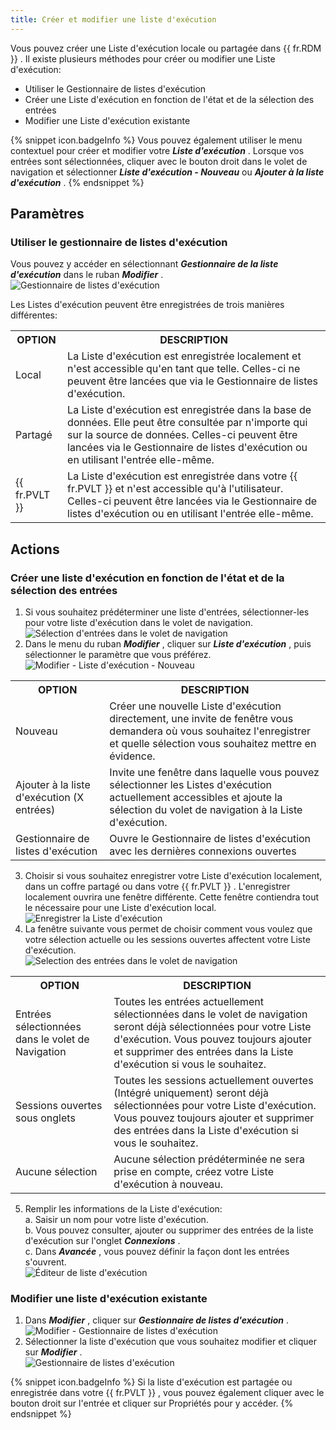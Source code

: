 ```yaml
---
title: Créer et modifier une liste d'exécution
---
```

Vous pouvez créer une Liste d'exécution locale ou partagée dans {{ fr.RDM }} . Il existe plusieurs méthodes pour créer ou modifier une Liste d'exécution:  

* Utiliser le Gestionnaire de listes d'exécution 
* Créer une Liste d'exécution en fonction de l'état et de la sélection des entrées 
* Modifier une Liste d'exécution existante 

{% snippet icon.badgeInfo %} 
Vous pouvez également utiliser le menu contextuel pour créer et modifier votre ***Liste d'exécution*** . Lorsque vos entrées sont sélectionnées, cliquer avec le bouton droit dans le volet de navigation et sélectionner ***Liste d'exécution - Nouveau*** ou ***Ajouter à la liste d'exécution*** . 
{% endsnippet %}
 
## Paramètres 

### Utiliser le gestionnaire de listes d'exécution 

Vous pouvez y accéder en sélectionnant ***Gestionnaire de la liste d'exécution*** dans le ruban ***Modifier*** .  
![Gestionnaire de listes d'exécution](/img/fr/rdm/windows/clip10253.png) 

Les Listes d'exécution peuvent être enregistrées de trois manières différentes: 

<table>
	<tr>
		<th>
OPTION 
		</th>
		<th>
DESCRIPTION 
		</th>
	</tr>
	<tr>
		<td>
Local 
		</td>
		<td>
La Liste d'exécution est enregistrée localement et n'est accessible qu'en tant que telle. Celles-ci ne peuvent être lancées que via le Gestionnaire de listes d'exécution. 
		</td>
	</tr>
	<tr>
		<td>
Partagé 
		</td>
		<td>
La Liste d'exécution est enregistrée dans la base de données. Elle peut être consultée par n'importe qui sur la source de données. Celles-ci peuvent être lancées via le Gestionnaire de listes d'exécution ou en utilisant l'entrée elle-même. 
		</td>
	</tr>
	<tr>
		<td>
{{ fr.PVLT }} 
		</td>
		<td>
La Liste d'exécution est enregistrée dans votre {{ fr.PVLT }} et n'est accessible qu'à l'utilisateur. Celles-ci peuvent être lancées via le Gestionnaire de listes d'exécution ou en utilisant l'entrée elle-même. 
		</td>
	</tr>
</table>

## Actions 

### Créer une liste d'exécution en fonction de l'état et de la sélection des entrées 

1. Si vous souhaitez prédéterminer une liste d'entrées, sélectionner-les pour votre liste d'exécution dans le volet de navigation.  
![Sélection d'entrées dans le volet de navigation](/img/fr/rdm/windows/clip10902.png) 
1. Dans le menu du ruban ***Modifier*** , cliquer sur ***Liste d'exécution*** , puis sélectionner le paramètre que vous préférez.  
![Modifier - Liste d'exécution - Nouveau](/img/fr/rdm/windows/clip10792.png) 

<table>
	<tr>
		<th>
OPTION 
		</th>
		<th>
DESCRIPTION 
		</th>
	</tr>
	<tr>
		<td>
Nouveau 
		</td>
		<td>
Créer une nouvelle Liste d'exécution directement, une invite de fenêtre vous demandera où vous souhaitez l'enregistrer et quelle sélection vous souhaitez mettre en évidence. 
		</td>
	</tr>
	<tr>
		<td>
Ajouter à la liste d'exécution (X entrées) 
		</td>
		<td>
Invite une fenêtre dans laquelle vous pouvez sélectionner les Listes d'exécution actuellement accessibles et ajoute la sélection du volet de navigation à la Liste d'exécution. 
		</td>
	</tr>
	<tr>
		<td>
Gestionnaire de listes d'exécution 
		</td>
		<td>
Ouvre le Gestionnaire de listes d'exécution avec les dernières connexions ouvertes 
		</td>
	</tr>
</table>

3. Choisir si vous souhaitez enregistrer votre Liste d'exécution localement, dans un coffre partagé ou dans votre {{ fr.PVLT }} . L'enregistrer localement ouvrira une fenêtre différente. Cette fenêtre contiendra tout le nécessaire pour une Liste d'exécution local.  
![Enregistrer la Liste d'exécution](/img/fr/rdm/windows/clip10255.png) 
1. La fenêtre suivante vous permet de choisir comment vous voulez que votre sélection actuelle ou les sessions ouvertes affectent votre Liste d'exécution.  
![Selection des entrées dans le volet de navigation](/img/fr/rdm/windows/clip10256.png) 

<table>
	<tr>
		<th>
OPTION 
		</th>
		<th>
DESCRIPTION 
		</th>
	</tr>
	<tr>
		<td>
Entrées sélectionnées dans le volet de Navigation 
		</td>
		<td>
Toutes les entrées actuellement sélectionnées dans le volet de navigation seront déjà sélectionnées pour votre Liste d'exécution. Vous pouvez toujours ajouter et supprimer des entrées dans la Liste d'exécution si vous le souhaitez. 
		</td>
	</tr>
	<tr>
		<td>
Sessions ouvertes sous onglets 
		</td>
		<td>
Toutes les sessions actuellement ouvertes (Intégré uniquement) seront déjà sélectionnées pour votre Liste d'exécution. Vous pouvez toujours ajouter et supprimer des entrées dans la Liste d'exécution si vous le souhaitez. 
		</td>
	</tr>
	<tr>
		<td>
Aucune sélection 
		</td>
		<td>
Aucune sélection prédéterminée ne sera prise en compte, créez votre Liste d'exécution à nouveau. 
		</td>
	</tr>
</table>

5. Remplir les informations de la Liste d'exécution:  
	a. Saisir un nom pour votre liste d'exécution.  
	b. Vous pouvez consulter, ajouter ou supprimer des entrées de la liste d'exécution sur l'onglet ***Connexions*** .  
	c. Dans ***Avancée*** , vous pouvez définir la façon dont les entrées s'ouvrent.  
	![Éditeur de liste d'exécution](/img/fr/rdm/windows/clip10787.png) 

### Modifier une liste d'exécution existante 

1. Dans ***Modifier*** , cliquer sur ***Gestionnaire de listes d'exécution*** .  
![Modifier - Gestionnaire de listes d'exécution](/img/fr/rdm/windows/clip11490.png) 
1. Sélectionner la liste d'exécution que vous souhaitez modifier et cliquer sur ***Modifier*** .  
![Gestionnaire de listes d'exécution](/img/fr/rdm/windows/clip10259.png) 

{% snippet icon.badgeInfo %} 
Si la liste d'exécution est partagée ou enregistrée dans votre {{ fr.PVLT }} , vous pouvez également cliquer avec le bouton droit sur l'entrée et cliquer sur Propriétés pour y accéder. 
{% endsnippet %}
 

